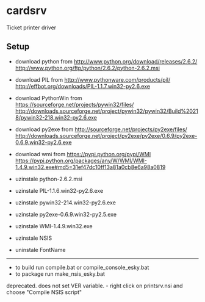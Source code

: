 # cardsrv
Ticket printer driver

## Setup
- download python from http://www.python.org/download/releases/2.6.2/
http://www.python.org/ftp/python/2.6.2/python-2.6.2.msi

- download PIL from http://www.pythonware.com/products/pil/
http://effbot.org/downloads/PIL-1.1.7.win32-py2.6.exe

- download PythonWin from https://sourceforge.net/projects/pywin32/files/
http://downloads.sourceforge.net/project/pywin32/pywin32/Build%20218/pywin32-218.win32-py2.6.exe

- download py2exe from http://sourceforge.net/projects/py2exe/files/
http://downloads.sourceforge.net/project/py2exe/py2exe/0.6.9/py2exe-0.6.9.win32-py2.6.exe

- download wmi from https://pypi.python.org/pypi/WMI
https://pypi.python.org/packages/any/W/WMI/WMI-1.4.9.win32.exe#md5=31ef47dc10ff13a81a0cb8e6a98a0819

- uzinstale python-2.6.2.msi
- uzinstale PIL-1.1.6.win32-py2.6.exe
- uzinstale pywin32-214.win32-py2.6.exe
- uzinstale py2exe-0.6.9.win32-py2.5.exe
- uzinstale WMI-1.4.9.win32.exe
- uzinstale NSIS
- uninstale FontName

-----------------------
- to build run compile.bat or compile\_console\_esky.bat
- to package run make\_nsis\_esky.bat

deprecated. does not set VER variable. - right click on printsrv.nsi and choose "Compile NSIS script"
